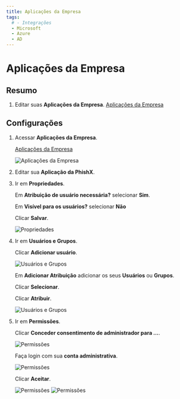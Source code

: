 ```yaml
---
title: Aplicações da Empresa
tags:
  # - Integrações
  - Microsoft
  - Azure
  - AD
---
```

# Aplicações da Empresa

## Resumo

1. Editar suas **Aplicações da Empresa**. [Aplicações da Empresa](https://portal.azure.com/#blade/Microsoft_AAD_IAM/StartboardApplicationsMenuBlade/AllApps)

## Configurações

1. Acessar **Aplicações da Empresa**.

   [Aplicações da Empresa](https://portal.azure.com/#blade/Microsoft_AAD_IAM/StartboardApplicationsMenuBlade/AllApps)

   ![Aplicações da Empresa](https://cdn.phishx.io/phishx-docs/images/azure_ad_14.webp)

2. Editar sua **Aplicação da PhishX**.

3. Ir em **Propriedades**.

	 Em **Atribuição de usuário necessária?** selecionar **Sim**.

	 Em **Visível para os usuários?** selecionar **Não**

	 Clicar **Salvar**.

   ![Propriedades](https://cdn.phishx.io/phishx-docs/images/azure_ad_15.webp)

4. Ir em **Usuários e Grupos**.

    Clicar **Adicionar usuário**.

   ![Usuários e Grupos](https://cdn.phishx.io/phishx-docs/images/azure_ad_16.webp)

    Em **Adicionar Atribuição** adicionar os seus **Usuários** ou **Grupos**.

    Clicar **Selecionar**.

    Clicar **Atribuir**.

   ![Usuários e Grupos](https://cdn.phishx.io/phishx-docs/images/azure_ad_17.webp)

5. Ir em **Permissões**.

    Clicar **Conceder consentimento de administrador para ...**.

   ![Permissões](https://cdn.phishx.io/phishx-docs/images/azure_ad_18.webp)

    Faça login com sua **conta administrativa**.

   ![Permissões](https://cdn.phishx.io/phishx-docs/images/azure_ad_19.webp)

    Clicar **Aceitar**.

   ![Permissões](https://cdn.phishx.io/phishx-docs/images/azure_ad_20.webp)
   ![Permissões](https://cdn.phishx.io/phishx-docs/images/azure_ad_21.webp)
